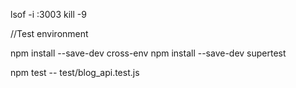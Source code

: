 lsof -i :3003
kill -9



//Test environment

npm install --save-dev cross-env
npm install --save-dev supertest


npm test -- test/blog_api.test.js
